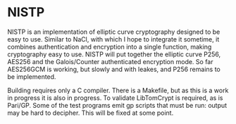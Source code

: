 NISTP
=====

NISTP is an implementation of elliptic curve cryptography designed to be easy
to use. Similar to NaCl, with which I hope to integrate it sometime, it
combines authentication and encryption into a single function, making
cryptography easy to use. NISTP will put together the elliptic curve P256,
AES256 and the Galois/Counter authenticated encryption mode. So far AES256GCM
is working, but slowly and with leakes, and P256 remains to be implemented.

Building requires only a C compiler. There is a Makefile, but as this is a
work in progress it is also in progress. To validate LibTomCrypt is required,
as is Pari/GP. Some of the test programs emit gp scripts that must be run:
output may be hard to decipher. This will be fixed at some point.